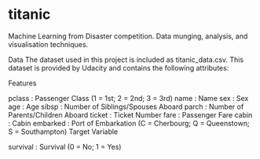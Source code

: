 # titanic
Machine Learning from Disaster competition. Data munging, analysis, and visualisation techniques.

Data
The dataset used in this project is included as titanic_data.csv. This dataset is provided by Udacity and contains the following attributes:

Features

pclass : Passenger Class (1 = 1st; 2 = 2nd; 3 = 3rd)
name : Name
sex : Sex
age : Age
sibsp : Number of Siblings/Spouses Aboard
parch : Number of Parents/Children Aboard
ticket : Ticket Number
fare : Passenger Fare
cabin : Cabin
embarked : Port of Embarkation (C = Cherbourg; Q = Queenstown; S = Southampton)
Target Variable

survival : Survival (0 = No; 1 = Yes)

